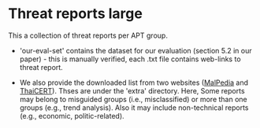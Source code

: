 # Threat reports large 

This a collection of threat reports per APT group. 

 - 'our-eval-set' contains the dataset for our evaluation (section 5.2 in our paper) - this is manually verified, each .txt file contains web-links to threat report.

 - We also provide the downloaded list from two websites ([MalPedia](https://malpedia.caad.fkie.fraunhofer.de/) and [ThaiCERT](https://www.thaicert.or.th/en/homepage/)). Thses are under the 'extra' directory. Here, Some reports may belong to misguided groups (i.e., misclassified) or more than one groups (e.g., trend analysis). Also it may include non-technical reports (e.g., economic, politic-related).
